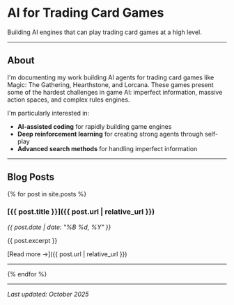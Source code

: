 # AI for Trading Card Games

Building AI engines that can play trading card games at a high level.

---

## About

I'm documenting my work building AI agents for trading card games like Magic: The Gathering, Hearthstone, and Lorcana. These games present some of the hardest challenges in game AI: imperfect information, massive action spaces, and complex rules engines.

I'm particularly interested in:
- **AI-assisted coding** for rapidly building game engines
- **Deep reinforcement learning** for creating strong agents through self-play
- **Advanced search methods** for handling imperfect information

---

## Blog Posts

{% for post in site.posts %}
### [{{ post.title }}]({{ post.url | relative_url }})
*{{ post.date | date: "%B %d, %Y" }}*

{{ post.excerpt }}

[Read more →]({{ post.url | relative_url }})

---
{% endfor %}

---

*Last updated: October 2025*
